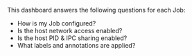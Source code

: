 This dashboard answers the following questions for each Job:

- How is my Job configured?
- Is the host network access enabled?
- Is the host PID & IPC sharing enabled?
- What labels and annotations are applied?
